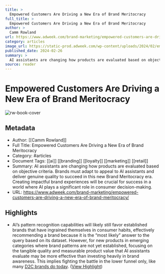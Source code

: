 ```yaml
---
title: >
  Empowered Customers Are Driving a New Era of Brand Meritocracy
full_title: >
  Empowered Customers Are Driving a New Era of Brand Meritocracy
author: >
  Camm Rowland
url: https://www.adweek.com/brand-marketing/empowered-customers-are-driving-a-new-era-of-brand-meritocracy/
category: articles
image_url: https://static-prod.adweek.com/wp-content/uploads/2024/02/empowered-customers-brand-meritocracy-2024-600x315.jpg
published_date: 2024-02-26
summary: >
  AI assistants are changing how products are evaluated based on objective criteria. Brands must adapt to appeal to AI assistants and deliver genuine quality to succeed in this new Brand Meritocracy era. Creating impactful brand experiences will be crucial for success in a world where AI plays a significant role in consumer decision-making.
source: reader
---
```

# Empowered Customers Are Driving a New Era of Brand Meritocracy

![rw-book-cover](https://static-prod.adweek.com/wp-content/uploads/2024/02/empowered-customers-brand-meritocracy-2024-600x315.jpg)

## Metadata
- Author: [[Camm Rowland]]
- Full Title: Empowered Customers Are Driving a New Era of Brand Meritocracy
- Category: #articles
- Document Tags: [[ai]] [[branding]] [[loyalty]] [[marketing]] [[retail]] 
- Summary: AI assistants are changing how products are evaluated based on objective criteria. Brands must adapt to appeal to AI assistants and deliver genuine quality to succeed in this new Brand Meritocracy era. Creating impactful brand experiences will be crucial for success in a world where AI plays a significant role in consumer decision-making.
- URL: https://www.adweek.com/brand-marketing/empowered-customers-are-driving-a-new-era-of-brand-meritocracy/

## Highlights
- AI’s pattern recognition capabilities will likely still favor established brands that have ingrained themselves in consumer habits, effectively recommending a brand because it is the “most likely” answer to the query based on its dataset. However, for new products in emerging categories where brand patterns are not yet established, focusing on the tangible quality and measurable product value that AI assistants evaluate may be more effective than investing heavily in brand awareness. This implies fighting the battle in the lower funnel only, like many [D2C brands do today](https://www.adweek.com/social-marketing/d2c-brand-algorithm-social-tactics/). ([View Highlight](https://read.readwise.io/read/01j0ax0sqe096f8rnb1227zr9p))


